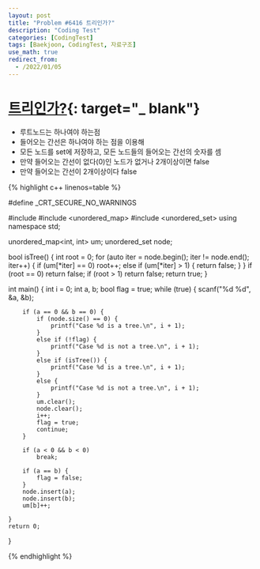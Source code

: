 ```yaml
---
layout: post
title: "Problem #6416 트리인가?"
description: "Coding Test"
categories: [CodingTest]
tags: [Baekjoon, CodingTest, 자료구조]
use_math: true
redirect_from:
  - /2022/01/05
---
```


# [트리인가?](https://www.acmicpc.net/problem/6416){: target="_ blank"}

- 루트노드는 하나여야 하는점
- 들어오는 간선은 하나여야 하는 점을 이용해
- 모든 노드를 set에 저장하고, 모든 노드들의 들어오는 간선의 숫자를 셈
- 만약 들어오는 간선이 없다(0)인 노드가 없거나 2개이상이면 false
- 만약 들어오는 간선이 2개이상이다 false

{% highlight c++ linenos=table %} 

#define _CRT_SECURE_NO_WARNINGS

#include <iostream>
#include <unordered_map>
#include <unordered_set>
using namespace std;


unordered_map<int, int> um;
unordered_set<int> node;

bool isTree() {
	int root = 0;
	for (auto iter = node.begin(); iter != node.end(); iter++) {
		if (um[*iter] == 0)
			root++;
		else if (um[*iter] > 1) {
			return false;
		}
	}
	if (root == 0) return false;
	if (root > 1) return false;
	return true;
}

int main() {
	int i = 0;
	int a, b;
	bool flag = true;
	while (true) {
		scanf("%d %d", &a, &b);

		if (a == 0 && b == 0) {
			if (node.size() == 0) {
				printf("Case %d is a tree.\n", i + 1);
			}
			else if (!flag) {
				printf("Case %d is not a tree.\n", i + 1);
			}
			else if (isTree()) {
				printf("Case %d is a tree.\n", i + 1);
			}
			else {
				printf("Case %d is not a tree.\n", i + 1);
			}
			um.clear();
			node.clear();
			i++;
			flag = true;
			continue;
		}

		if (a < 0 && b < 0)
			break;

		if (a == b) {
			flag = false;
		}
		node.insert(a);
		node.insert(b);
		um[b]++;
		
	}
	return 0;
}


{% endhighlight %}
